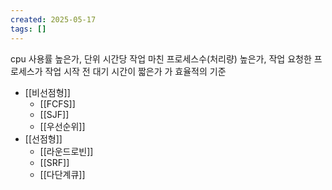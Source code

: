 ```yaml
---
created: 2025-05-17
tags: []
---
```

cpu 사용률 높은가, 단위 시간당 작업 마친 프로세스수(처리량) 높은가, 작업 요청한 프로세스가 작업 시작 전 대기 시간이 짧은가 가 효율적의 기준
- [[비선점형]]
	- [[FCFS]]
	- [[SJF]]
	- [[우선순위]]
- [[선점형]]
	- [[라운드로빈]]
	- [[SRF]]
	- [[다단계큐]]